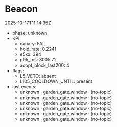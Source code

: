 # Beacon
2025-10-17T11:14:35Z

- phase: unknown
- KPI:
  - canary: FAIL
  - hold_rate: 0.2241
  - e5xx: 394
  - p95_ms: 3005.72
  - adopt_block_last200: 4
- flags:
  - L5_VETO: absent
  - L105_COOLDOWN_UNTIL: present
- last events:
  - unknown · garden_gate.window · (no-topic)
  - unknown · garden_gate.window · (no-topic)
  - unknown · garden_gate.window · (no-topic)
  - unknown · garden_gate.window · (no-topic)
  - unknown · garden_gate.window · (no-topic)
  - unknown · garden_gate.window · (no-topic)
